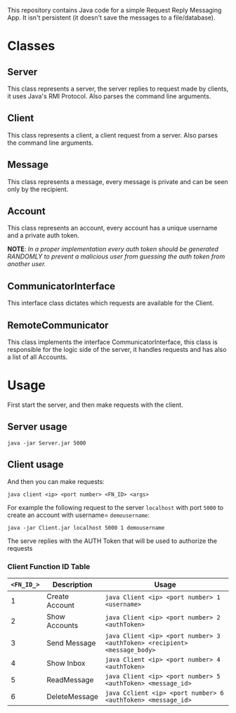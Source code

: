 This repository contains Java code for a simple Request Reply Messaging App. It isn't persistent (it doesn't save the messages to a file/database).
# Classes

## Server

This class represents a server, the server replies to request made by clients, it uses Java's RMI Protocol. Also parses the command line arguments.

## Client
This class represents a client, a client request from a server. Also parses the command line arguments.

## Message
This class represents a message, every message is private and can be seen only by the recipient.

## Account
This class represents an account, every account has a unique username and a private auth token.

**NOTE**: *In a proper implementation every auth token should be generated RANDOMLY to prevent a malicious user from guessing the auth token from another user.* 

## CommunicatorInterface
This interface class dictates which requests are available for the Client.

## RemoteCommunicator
This class implements the interface CommunicatorInterface, this class is responsible for the logic side of the server, it handles requests and has also a list of all Accounts.

# Usage
First start the server, and then make requests with the client.

## Server usage 
`java -jar Server.jar 5000`

## Client usage
And then you can make requests:

`java client <ip> <port number> <FN_ID> <args>`


For example the following request to the server `localhost` with port `5000` to create an account with username= `demousername`:

`java -jar Client.jar localhost 5000 1 demousername` 

The serve replies with the AUTH Token that will be used to authorize the requests

### Client Function ID Table

| `<FN_ID_>` | Description    | Usage                                                                     |
|------------|----------------|---------------------------------------------------------------------------|
| 1          | Create Account | `java Client <ip> <port number> 1 <username>`                             |
| 2          | Show Accounts  | `java Client <ip> <port number> 2 <authToken>`                            |
| 3          | Send Message   | `java Client <ip> <port number> 3 <authToken> <recipient> <message_body>` |
| 4          | Show Inbox     | `java Client <ip> <port number> 4 <authToken>`                            |
| 5          | ReadMessage    | `java Client <ip> <port number> 5 <authToken> <message_id>`               |
| 6          | DeleteMessage  | `java Cclient <ip> <port number> 6 <authToken> <message_id>`              |
